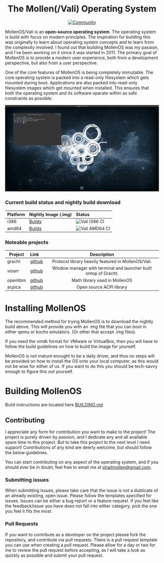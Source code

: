 
<h1 align="center" style="margin-top: 0px;">The Mollen(/Vali) Operating System </h1>
<div align="center" >

[![Community](https://img.shields.io/static/v1?label=Discord&logo=Discord&message=Community&colorB=7289da&style=for-the-badge)](https://discord.gg/kgQ5uD2mH2)

</div>

MollenOS/Vali is an **open-source operating system**. The operating system is build with focus
on modern principles. The inspiration for building this was originally to learn about operating
system concepts and to learn from the complexity involved. I found out that building MollenOS
was my passion, and I've been working on it since it was started in 2011. The primary goal of MollenOS
is to provide a modern user experience, both from a development perspective, but also from a user perspective.

One of the core features of MollenOS is being completely immutable. The core operating
system is packed into a read-only filesystem which gets mounted during boot. Applications are also packed into
read-only filesystem images which get mounted when installed. This ensures that both the operating system and its
software operate within as safe constraints as possible.

![Desktop - Terminal](docs/images/desktop_terminal.png)

### Current build status and nightly build download

| Platform | Nightly Image (.img)                                                                   | Status                                                                                           |
|----------|----------------------------------------------------------------------------------------|:-------------------------------------------------------------------------------------------------|
| i386     | [Builds](https://github.com/Meulengracht/MollenOS/actions/workflows/nightly-build.yml) | ![Vali I386 CI](https://github.com/Meulengracht/MollenOS/workflows/Vali%20I386%20CI/badge.svg)   |
| amd64    | [Builds](https://github.com/Meulengracht/MollenOS/actions/workflows/nightly-build.yml) | ![Vali AMD64 CI](https://github.com/Meulengracht/MollenOS/workflows/Vali%20AMD64%20CI/badge.svg) |


### Noteable projects

| Project  | Link                                                |                           Description                            |
|----------|:----------------------------------------------------|:----------------------------------------------------------------:|
| gracht   | [github](https://github.com/Meulengracht/libgracht) |       Protocol library heavily featured in MollenOS/Vali.        |
| vioarr   | [github](https://github.com/Meulengracht/vioarr)    | Window manager with terminal and launcher built ontop of Gracht. |
| openlibm | [github](https://github.com/JuliaMath/openlibm)     |                  Math library used in MollenOS                   |
| acpica   | [github](https://github.com/acpica/acpica)          |                     Open source ACPI library                     |

# Installing MollenOS

The recommended method for trying MollenOS is to download the nightly build above. This will provide you with
an .img file that you can boot in either qemu or bochs emulators. (Or other that accept .img files).

If you need the vmdk format for VMware or VirtualBox, then you will have to follow the build guidelines on how to
build the image for yourself.

MollenOS is not mature enought to be a daily driver, and thus no steps will be provided on how to install
the OS onto your local computer, as this would not be wise for either of us. If you want to do this you should
be tech-savvy enough to figure this out yourself.

# Building MollenOS

Build instructions are located here [BUILDING.md](BUILDING.md)

## Contributing <a name="contributing"></a>

I appreciate any form for contribution you want to make to the project! The project is purely driven by passion, and I dedicate any and all available spare time to this project. But to take this project to the next level I need support! Contributions of any kind are deerly welcome, but should follow the below guidelines.

You can start contributing on any aspect of the operating system, and if you should ever be in doubt, feel free to email me at phailmollen@gmail.com.

### Submitting issues <a name="contrib-issues"></a>

When submitting issues, please take care that the issue is not a dublicate of an already existing, open issue. Please follow the templates specified for issues. Issues can be either a bug report or a feature request. If you feel like the feedback/issue you have does not fall into either category, pick the one you feel it fits the most.

### Pull Requests <a name="contrib-pr"></a>

If you want to contribute as a developer on the project please fork the repository, and contribute via pull requests. There is a pull request template you can use when creating a pull request. Please allow for a day or two for me to review the pull request before accepting, as I will take a look as quickly as possible and submit your pull request.
